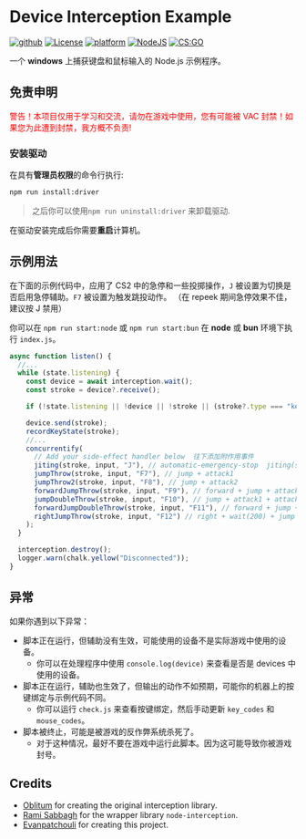 # Device Interception Example

<p align="left">
  <a href="#"><img alt="github" src="https://img.shields.io/badge/Github-grey.svg"></a>
  <a href="#"><img alt="License" src="https://img.shields.io/badge/license-LGPL3-green.svg"></a>
  <a href="#"><img alt="platform" src="https://img.shields.io/badge/os-windows_11-blue.svg"></a>
  <a href="#"><img alt="NodeJS" src="https://img.shields.io/badge/NodeJS-16+-green.svg"></a>
  <a href="#"><img alt="CS:GO" src="https://img.shields.io/badge/CS:GO-black.svg"></a>
</p>

一个 **windows** 上捕获键盘和鼠标输入的 Node.js 示例程序。

## 免责申明

<font color="red">警告！本项目仅用于学习和交流，请勿在游戏中使用，您有可能被 VAC 封禁！如果您为此遭到封禁，我方概不负责!</font>

### 安装驱动

在具有**管理员权限**的命令行执行:

```cmd
npm run install:driver
```

> 之后你可以使用`npm run uninstall:driver` 来卸载驱动.

在驱动安装完成后你需要**重启**计算机。

## 示例用法

在下面的示例代码中，应用了 CS2 中的急停和一些投掷操作，`J` 被设置为切换是否启用急停辅助。`F7` 被设置为触发跳投动作。
（在 repeek 期间急停效果不佳，建议按 J 禁用）

你可以在 `npm run start:node` 或 `npm run start:bun` 在 **node** 或 **bun** 环境下执行 `index.js`。

```javascript
async function listen() {
  //...
  while (state.listening) {
    const device = await interception.wait();
    const stroke = device?.receive();

    if (!state.listening || !device || !stroke || (stroke?.type === "keyboard" && stroke.code === SCANCODE_ESC)) break;

    device.send(stroke);
    recordKeyState(stroke);
    //...
    concurrentify(
      // Add your side-effect handler below  往下添加附作用事件
      jiting(stroke, input, "J"), // automatic-emergency-stop  jiting(stroke, input, "J", "K"), set the fourth parameter to switch the duration key.
      jumpThrow(stroke, input, "F7"), // jump + attack1
      jumpThrow2(stroke, input, "F8"), // jump + attack2
      forwardJumpThrow(stroke, input, "F9"), // forward + jump + attack1
      jumpDoubleThrow(stroke, input, "F10"), // jump + attack1 + attack2
      forwardJumpDoubleThrow(stroke, input, "F11"), // forward + jump + attack1 + attack2
      rightJumpThrow(stroke, input, "F12") // right + wait(200) + jump + attack1
    );
  }

  interception.destroy();
  logger.warn(chalk.yellow("Disconnected"));
}
```

## 异常

如果你遇到以下异常：

- 脚本正在运行，但辅助没有生效，可能使用的设备不是实际游戏中使用的设备。
  - 你可以在处理程序中使用 `console.log(device)` 来查看是否是 devices 中使用的设备。
- 脚本正在运行，辅助也生效了，但输出的动作不如预期，可能你的机器上的按键绑定与示例代码不同。
  - 你可以运行 `check.js` 来查看按键绑定，然后手动更新 `key_codes` 和 `mouse_codes`。
- 脚本被终止，可能是被游戏的反作弊系统杀死了。
  - 对于这种情况，最好不要在游戏中运行此脚本。因为这可能导致你被游戏封号。

## Credits

- [Oblitum] for creating the original interception library.
- [Rami Sabbagh] for the wrapper library `node-interception`.
- [Evanpatchouli] for creating this project.

[GitHub]: https://github.com/Evanpatchouli/device-interception-example
[Driver]: https://github.com/oblitum/Interception
[Oblitum]: https://github.com/oblitum
[node-interception]: https://github.com/Rami-Sabbagh/node-interception
[Rami Sabbagh]: https://github.com/Rami-Sabbagh
[Evanpatchouli]: https://github.com/Evanpatchouli
